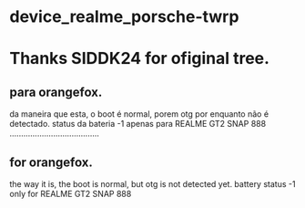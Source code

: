 # device_realme_porsche-twrp
# Thanks SIDDK24 for ofiginal tree.
## para orangefox.
da maneira que esta, o boot é normal, porem otg por enquanto não é detectado.
status da bateria -1
apenas para REALME GT2 SNAP 888
.......................................
## for orangefox.
the way it is, the boot is normal, but otg is not detected yet.
battery status -1
only for REALME GT2 SNAP 888
